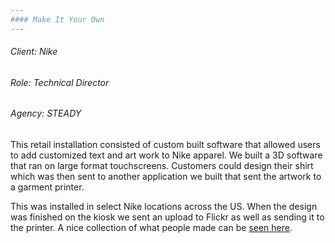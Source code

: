 ```yaml
---
#### Make It Your Own
---
```


###### Client: Nike
###### Role: Technical Director
###### Agency: STEADY
This retail installation consisted of custom built software that allowed users to add customized text and art work to Nike apparel. We built a 3D software that ran on large format touchscreens. Customers could design their shirt which was then sent to another application we built that sent the artwork to a garment printer.

This was installed in select Nike locations across the US. When the design was finished on the kiosk we sent an upload to Flickr as well as sending it to the printer. A nice collection of what people made can be [seen here](https://www.flickr.com/photos/nikeatfinishline).

